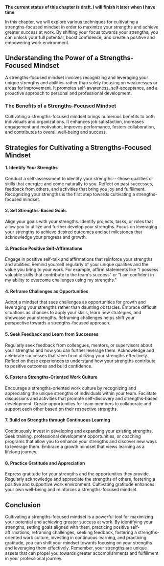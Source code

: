**The current status of this chapter is draft. I will finish it later when I have time**

In this chapter, we will explore various techniques for cultivating a strengths-focused mindset in order to maximize your strengths and achieve greater success at work. By shifting your focus towards your strengths, you can unlock your full potential, boost confidence, and create a positive and empowering work environment.

Understanding the Power of a Strengths-Focused Mindset
------------------------------------------------------

A strengths-focused mindset involves recognizing and leveraging your unique strengths and abilities rather than solely focusing on weaknesses or areas for improvement. It promotes self-awareness, self-acceptance, and a proactive approach to personal and professional development.

### The Benefits of a Strengths-Focused Mindset

Cultivating a strengths-focused mindset brings numerous benefits to both individuals and organizations. It enhances job satisfaction, increases engagement and motivation, improves performance, fosters collaboration, and contributes to overall well-being and success.

Strategies for Cultivating a Strengths-Focused Mindset
------------------------------------------------------

#### 1. Identify Your Strengths

Conduct a self-assessment to identify your strengths---those qualities or skills that energize and come naturally to you. Reflect on past successes, feedback from others, and activities that bring you joy and fulfillment. Recognizing your strengths is the first step towards cultivating a strengths-focused mindset.

#### 2. Set Strengths-Based Goals

Align your goals with your strengths. Identify projects, tasks, or roles that allow you to utilize and further develop your strengths. Focus on leveraging your strengths to achieve desired outcomes and set milestones that acknowledge your progress and growth.

#### 3. Practice Positive Self-Affirmations

Engage in positive self-talk and affirmations that reinforce your strengths and abilities. Remind yourself regularly of your unique qualities and the value you bring to your work. For example, affirm statements like "I possess valuable skills that contribute to the team's success" or "I am confident in my ability to overcome challenges using my strengths."

#### 4. Reframe Challenges as Opportunities

Adopt a mindset that sees challenges as opportunities for growth and leveraging your strengths rather than daunting obstacles. Embrace difficult situations as chances to apply your skills, learn new strategies, and showcase your strengths. Reframing challenges helps shift your perspective towards a strengths-focused approach.

#### 5. Seek Feedback and Learn from Successes

Regularly seek feedback from colleagues, mentors, or supervisors about your strengths and how you can further leverage them. Acknowledge and celebrate successes that stem from utilizing your strengths effectively. Reflect on these experiences to understand how your strengths contribute to positive outcomes and build confidence.

#### 6. Foster a Strengths-Oriented Work Culture

Encourage a strengths-oriented work culture by recognizing and appreciating the unique strengths of individuals within your team. Facilitate discussions and activities that promote self-discovery and strengths-based development. Create opportunities for team members to collaborate and support each other based on their respective strengths.

#### 7. Build on Strengths through Continuous Learning

Continuously invest in developing and expanding your existing strengths. Seek training, professional development opportunities, or coaching programs that allow you to enhance your strengths and discover new ways to leverage them. Embrace a growth mindset that views learning as a lifelong journey.

#### 8. Practice Gratitude and Appreciation

Express gratitude for your strengths and the opportunities they provide. Regularly acknowledge and appreciate the strengths of others, fostering a positive and supportive work environment. Cultivating gratitude enhances your own well-being and reinforces a strengths-focused mindset.

Conclusion
----------

Cultivating a strengths-focused mindset is a powerful tool for maximizing your potential and achieving greater success at work. By identifying your strengths, setting goals aligned with them, practicing positive self-affirmations, reframing challenges, seeking feedback, fostering a strengths-oriented work culture, investing in continuous learning, and practicing gratitude, you can shift your mindset towards focusing on your strengths and leveraging them effectively. Remember, your strengths are unique assets that can propel you towards greater accomplishments and fulfillment in your professional journey.
